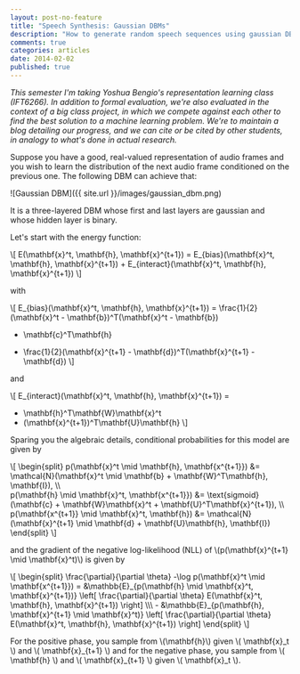 ```yaml
---
layout: post-no-feature
title: "Speech Synthesis: Gaussian DBMs"
description: "How to generate random speech sequences using gaussian DBMs"
comments: true
categories: articles
date: 2014-02-02
published: true
---
```


_This semester I'm taking Yoshua Bengio's representation learning class
(IFT6266). In addition to formal evaluation, we're also evaluated in the context
of a big class project, in which we compete against each other to find the best
solution to a machine learning problem. We're to maintain a blog detailing our
progress, and we can cite or be cited by other students, in analogy to what's
done in actual research._

Suppose you have a good, real-valued representation of audio frames and you wish
to learn the distribution of the next audio frame conditioned on the previous
one. The following DBM can achieve that:

![Gaussian DBM]({{ site.url }}/images/gaussian_dbm.png)

It is a three-layered DBM whose first and last layers are gaussian and whose
hidden layer is binary.

Let's start with the energy function:

\\[
E(\mathbf{x}^t, \mathbf{h}, \mathbf{x}^{t+1}) =
    E\_{bias}(\mathbf{x}^t, \mathbf{h}, \mathbf{x}^{t+1}) +
    E_{interact}(\mathbf{x}^t, \mathbf{h}, \mathbf{x}^{t+1})
\\]

with

\\[
E_{bias}(\mathbf{x}^t, \mathbf{h}, \mathbf{x}^{t+1}) =
    \frac{1}{2}(\mathbf{x}^t - \mathbf{b})^T(\mathbf{x}^t - \mathbf{b})
  - \mathbf{c}^T\mathbf{h}
  + \frac{1}{2}(\mathbf{x}^{t+1} - \mathbf{d})^T(\mathbf{x}^{t+1} - \mathbf{d})
\\]

and

\\[
E_{interact}(\mathbf{x}^t, \mathbf{h}, \mathbf{x}^{t+1}) =
  - \mathbf{h}^T\mathbf{W}\mathbf{x}^t
  - (\mathbf{x}^{t+1})^T\mathbf{U}\mathbf{h}
\\]

Sparing you the algebraic details, conditional probabilities for this model are
given by

\\[
\begin{split}
p(\mathbf{x}^t \mid \mathbf{h}, \mathbf{x^{t+1}}) &=
    \mathcal{N}(\mathbf{x}^t \mid \mathbf{b} + \mathbf{W}^T\mathbf{h},
                                  \mathbf{I}), \\\\\
p(\mathbf{h} \mid \mathbf{x}^t, \mathbf{x^{t+1}}) &=
    \text{sigmoid}(\mathbf{c} + \mathbf{W}\mathbf{x}^t
                              + \mathbf{U}^T\mathbf{x}^{t+1}), \\\\\
p(\mathbf{x^{t+1}} \mid \mathbf{x}^t, \mathbf{h}) &=
    \mathcal{N}(\mathbf{x}^{t+1} \mid \mathbf{d} + \mathbf{U}\mathbf{h},
                                  \mathbf{I})
\end{split}
\\]

and the gradient of the negative log-likelihood (NLL) of
\\(p(\mathbf{x}^{t+1} \mid \mathbf{x}^t)\\) is given by

\\[
\begin{split}
\frac{\partial}{\partial \theta} -\log p(\mathbf{x}^t \mid \mathbf{x^{t+1}}) =
&\mathbb{E}\_{p(\mathbf{h} \mid \mathbf{x}^t, \mathbf{x}^{t+1})} \left[
    \frac{\partial}{\partial \theta} E(\mathbf{x}^t, \mathbf{h}, \mathbf{x}^{t+1})
\right] \\\\\ - 
&\mathbb{E}\_{p(\mathbf{h}, \mathbf{x}^{t+1} \mid \mathbf{x}^t)} \left[
    \frac{\partial}{\partial \theta} E(\mathbf{x}^t, \mathbf{h}, \mathbf{x}^{t+1})
\right]
\end{split}
\\]

For the positive phase, you sample from \\(\mathbf{h}\\) given
\\( \mathbf{x}\_t \\) and \\( \mathbf{x}_{t+1} \\) and for the negative phase,
you sample from
\\( \mathbf{h} \\) and \\( \mathbf{x}\_{t+1} \\) given \\( \mathbf{x}\_t \\).

